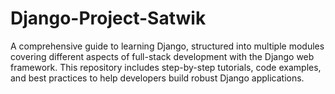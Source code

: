 # Django-Project-Satwik
A comprehensive guide to learning Django, structured into multiple modules covering different aspects of full-stack development with the Django web framework. This repository includes step-by-step tutorials, code examples, and best practices to help developers build robust Django applications.
